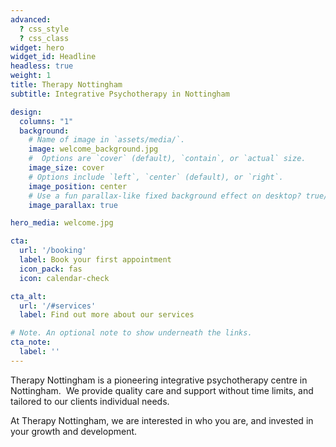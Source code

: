 ```yaml
---
advanced:
  ? css_style
  ? css_class
widget: hero
widget_id: Headline
headless: true
weight: 1
title: Therapy Nottingham
subtitle: Integrative Psychotherapy in Nottingham

design:
  columns: "1"
  background:
    # Name of image in `assets/media/`.
    image: welcome_background.jpg
    #  Options are `cover` (default), `contain`, or `actual` size.
    image_size: cover
    # Options include `left`, `center` (default), or `right`.
    image_position: center
    # Use a fun parallax-like fixed background effect on desktop? true/false
    image_parallax: true

hero_media: welcome.jpg

cta:
  url: '/booking'
  label: Book your first appointment
  icon_pack: fas
  icon: calendar-check

cta_alt:
  url: '/#services'
  label: Find out more about our services

# Note. An optional note to show underneath the links.
cta_note:
  label: ''
---
```

Therapy Nottingham is a pioneering integrative psychotherapy centre in Nottingham.  We provide quality care and support without time limits, and tailored to our clients individual needs.

At Therapy Nottingham, we are interested in who you are, and invested in your growth and development.
